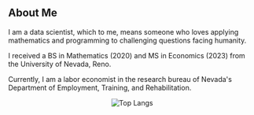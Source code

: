 <p align="center">
  <h2>About Me</h2>
</p>
I am a data scientist, which to me, means someone who loves applying mathematics and programming to challenging questions facing humanity.

I received a BS in Mathematics (2020) and MS in Economics (2023) from the University of Nevada, Reno. 

Currently, I am a labor economist in the research bureau of Nevada's Department of Employment, Training, and Rehabilitation.

<p align="center">
  <img src="https://github-readme-stats.vercel.app/api/top-langs/?username=BenJAlbrecht&layout=compact" alt="Top Langs">
</p>
